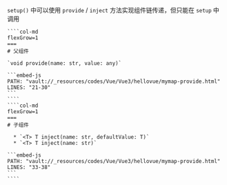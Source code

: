 `setup()` 中可以使用 `provide` / `inject` 方法实现组件链传递，但只能在 `setup` 中调用

`````col
````col-md
flexGrow=1
===
# 父组件 

`void provide(name: str, value: any)`

```embed-js
PATH: "vault://_resources/codes/Vue/Vue3/hellovue/mymap-provide.html"
LINES: "21-30"
```
````
````col-md
flexGrow=1
===
# 子组件 

  * `<T> T inject(name: str, defaultValue: T)`
  * `<T> T inject(name: str)`

```embed-js
PATH: "vault://_resources/codes/Vue/Vue3/hellovue/mymap-provide.html"
LINES: "33-38"
```
````
`````

